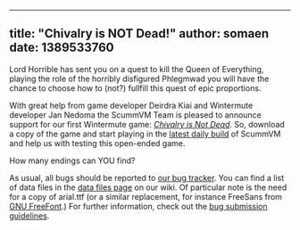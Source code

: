 
---
title: "Chivalry is NOT Dead!"
author: somaen
date: 1389533760
---

Lord Horrible has sent you on a quest to kill the Queen of Everything, playing the role of the horribly disfigured Phlegmwad you will have the chance to choose how to (not?) fullfill this quest of epic proportions.

With great help from game developer Deirdra Kiai and Wintermute developer Jan Nedoma the ScummVM Team is pleased to announce support for our first Wintermute game: [*Chivalry is Not Dead*](http://www.deirdrakiai.com/my-games/). So, download a copy of the game and start playing in the [latest daily build](/downloads/#daily) of ScummVM and help us with testing this open-ended game.

How many endings can YOU find?

As usual, all bugs should be reported to [our bug tracker](http://bugs.scummvm.org/milestone/Wintermute/). You can find a list of data files in the [data files page](http://wiki.scummvm.org/index.php/Datafiles#Chivalry_is_Not_Dead) on our wiki. Of particular note is the need for a copy of arial.ttf (or a similar replacement, for instance FreeSans from [GNU FreeFont](http://www.gnu.org/software/freefont/).) For further information, check out the [bug submission guidelines](/faq/#question.report-bugs).
